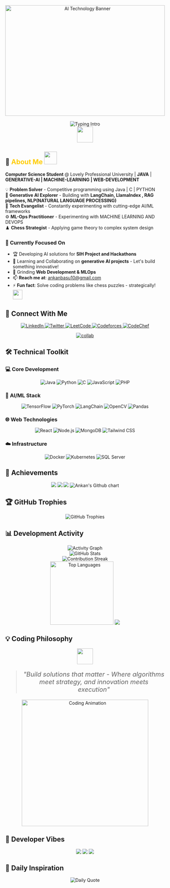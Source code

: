 <div align="center">
  <img src="https://wallpaperaccess.com/full/5927911.gif" width="100%" height="350" alt="AI Technology Banner">
  <br><br>
  <img src="https://readme-typing-svg.herokuapp.com?font=Poppins&weight=500&size=25&pause=1000&center=true&vCenter=true&width=700&lines=Hey+there!+I'm+Ankan+Basu+%F0%9F%91%8B;ML%2C+Gen-AI%2C+ComputerVision+%26+WebDev+Enthusiast+⚡;4x+Hackathon+Winner+%F0%9F%8F%86;Always+learning+%26+building!+%F0%9F%9A%80" alt="Typing Intro">
  <br>
  <img src="https://media.giphy.com/media/hvRJCLFzcasrR4ia7z/giphy.gif" width="50">
</div> 



## 🧠 <span style="color:#ffcc00;">About Me</span> <img src="https://media.giphy.com/media/L1R1tvI9svkIWwpVYr/giphy.gif" width="40">

**Computer Science Student** @ Lovely Professional University | **JAVA** | **GENERATIVE-AI | MACHINE-LEARNING | WEB-DEVELOPMENT**  

💡 **Problem Solver** -  Competitive programming using Java | C | PYTHON  
🤖 **Generative AI Explorer** - Building with **LangChain, LlamaIndex , RAG pipelines, NLP(NATURAL LANGUAGE PROCESSING)**  
🚀 **Tech Evangelist** - Constantly experimenting with cutting-edge AI/ML frameworks  
⚙️ **ML-Ops Practitioner** - Experimenting with MACHINE LEARNING AND DEVOPS  
♟️ **Chess Strategist** - Applying game theory to complex system design  

### 🔭 **Currently Focused On**
- 🏆 Developing AI solutions for **SIH Project and Hackathons**
- 🤝 Learning and Collaborating on **generative AI projects** - Let's build something innovative!  
- 🌱 Grinding **Web Development & MLOps**  
- 📫 **Reach me at**: ankanbasu10@gmail.com  
- ⚡ **Fun fact**: Solve coding problems like chess puzzles - strategically! <img src="https://media.giphy.com/media/WUlplcMpOCEmTGBtBW/giphy.gif" width="30">



## 🤝 **Connect With Me**

<p align="center"> 
  <a href="https://www.linkedin.com/in/ankan-basu-595152271" target="_blank"> <img src="https://img.shields.io/badge/LinkedIn-Professional-0A66C2?logo=linkedin&style=for-the-badge" alt="LinkedIn"> </a> 
  <a href="https://x.com/AnkanBasu02" target="_blank"> <img src="https://img.shields.io/badge/Twitter-Tech%20Thoughts-1DA1F2?logo=twitter&style=for-the-badge" alt="Twitter"> </a> 
  <a href="https://leetcode.com/u/ankanbasu10/" target="_blank"> <img src="https://img.shields.io/badge/LeetCode-Solutions-FFA116?logo=leetcode&style=for-the-badge" alt="LeetCode"> </a> 
  <a href="https://codeforces.com/profile/ankanbasu10" target="_blank"> <img src="https://img.shields.io/badge/Codeforces-Competitions-1F8ACB?logo=codeforces&style=for-the-badge" alt="Codeforces"> </a> 
  <a href="https://www.codechef.com/users/ankanbasu10" target="_blank"> <img src="https://img.shields.io/badge/CodeChef-Rated%20Coder-5B4638?logo=codechef&style=for-the-badge" alt="CodeChef"> </a> 
</p>

<p align="center">
  <a href="mailto:ankanbasu10@gmail.com">
    <img src="https://img.shields.io/badge/Let's Collaborate-FF69B4?style=for-the-badge&logo=Handshake&logoColor=white" alt="collab">
  </a>
</p>


## 🛠️ **Technical Toolkit**

### 💻 **Core Development**
<p align="center">
  <img src="https://img.shields.io/badge/Java-ED8B00?logo=openjdk&logoColor=white" alt="Java">
  <img src="https://img.shields.io/badge/Python-3776AB?logo=python&logoColor=white" alt="Python">
  <img src="https://img.shields.io/badge/C-00599C?logo=c&logoColor=white" alt="C">
  <img src="https://img.shields.io/badge/JavaScript-F7DF1E?logo=javascript&logoColor=black" alt="JavaScript">
  <img src="https://img.shields.io/badge/PHP-777BB4?logo=php&logoColor=white" alt="PHP">
</p>

### 🤖 **AI/ML Stack**
<p align="center">
  <img src="https://img.shields.io/badge/TensorFlow-FF6F00?logo=tensorflow&logoColor=white" alt="TensorFlow">
  <img src="https://img.shields.io/badge/PyTorch-EE4C2C?logo=pytorch&logoColor=white" alt="PyTorch">
  <img src="https://img.shields.io/badge/LangChain-00ADD8?logo=langchain&logoColor=white" alt="LangChain">
  <img src="https://img.shields.io/badge/OpenCV-5C3EE8?logo=opencv&logoColor=white" alt="OpenCV">
  <img src="https://img.shields.io/badge/Pandas-150458?logo=pandas&logoColor=white" alt="Pandas">
</p>

### 🌐 **Web Technologies**
<p align="center">
  <img src="https://img.shields.io/badge/React-61DAFB?logo=react&logoColor=black" alt="React">
  <img src="https://img.shields.io/badge/Node.js-339933?logo=node.js&logoColor=white" alt="Node.js">
  <img src="https://img.shields.io/badge/MongoDB-47A248?logo=mongodb&logoColor=white" alt="MongoDB">
  <img src="https://img.shields.io/badge/Tailwind_CSS-06B6D4?logo=tailwind-css&logoColor=white" alt="Tailwind CSS">
</p>

### ☁️ **Infrastructure**
<p align="center">
  <img src="https://img.shields.io/badge/Docker-2496ED?logo=docker&logoColor=white" alt="Docker">
  <img src="https://img.shields.io/badge/Kubernetes-326CE5?logo=kubernetes&logoColor=white" alt="Kubernetes">
  <img src="https://img.shields.io/badge/SQL_Server-CC2927?logo=microsoft-sql-server&logoColor=white" alt="SQL Server">
</p>



## 🏅 Achievements

<p align="center">
  <img src="https://github-profile-summary-cards.vercel.app/api/cards/profile-details?username=ankan123basu&theme=monokai" />
  <img src="https://github-profile-summary-cards.vercel.app/api/cards/repos-per-language?username=ankan123basu&theme=monokai" />
  <img src="https://github-profile-summary-cards.vercel.app/api/cards/most-commit-language?username=ankan123basu&theme=monokai" />
  <img src="https://ghchart.rshah.org/ankan123basu" alt="Ankan's Github chart" />
</p>


## 🏆 **GitHub Trophies**

<p align="center">
  <img src="https://github-profile-trophy.vercel.app/?username=ankan123basu&theme=radical&column=4&margin-w=5" alt="GitHub Trophies" />
</p>



## 📊 **Development Activity**

<div align="center">
  <img src="https://github-readme-activity-graph.vercel.app/graph?username=ankan123basu&theme=react-dark&area=true&hide_border=true" alt="Activity Graph">
  <br>
  <img src="https://github-readme-stats.vercel.app/api?username=ankan123basu&show_icons=true&theme=vision-friendly-dark&include_all_commits=true" alt="GitHub Stats">
  <br>
  <img src="https://github-readme-streak-stats.herokuapp.com/?user=ankan123basu&theme=vision-friendly-dark" alt="Contribution Streak">
  <br>
  <img src="https://github-readme-stats.vercel.app/api/top-langs?username=ankan123basu&layout=compact&theme=vision-friendly-dark&langs_count=8" alt="Top Languages" height="200">
  <img src="https://capsule-render.vercel.app/api?type=waving&color=gradient&height=100&section=footer"/>
</div>







## 💡 **Coding Philosophy**
<div align="center">
  <img src="https://media.giphy.com/media/3o6Zt6ML6BklcajjsA/giphy.gif" width="50">
  <blockquote style="font-size: 20px; font-style: italic;">
    "Build solutions that matter - Where algorithms meet strategy, and innovation meets execution"
  </blockquote>
  <img src="https://media.giphy.com/media/qgQUggAC3Pfv687qPC/giphy.gif" width="400" alt="Coding Animation">
</div>



## 💬 Developer Vibes

<p align="center">
  <img src="https://img.shields.io/badge/Code-is%20like%20humor-blueviolet?style=for-the-badge">
  <img src="https://img.shields.io/badge/Stay-curious-red?style=for-the-badge">
  <img src="https://img.shields.io/badge/Keep shipping-fastgreen?style=for-the-badge">
</p>



## 🌟 **Daily Inspiration**

<div align="center">
  <img src="https://quotes-github-readme.vercel.app/api?type=horizontal&theme=radical" alt="Daily Quote">
</div>

